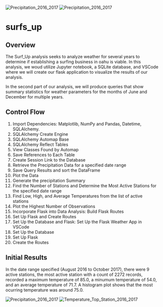 ![Precipitation_2016_2017](https://user-images.githubusercontent.com/67847583/122618903-d556d500-d054-11eb-8c19-62b1b1c4f020.png)
![Precipitation_2016_2017](https://user-images.githubusercontent.com/67847583/122618910-d8ea5c00-d054-11eb-8465-d867e17ce897.png)
# surfs_up
## Overview
The Surf_Up analysis seeks to analyze weather for several years to determine if establishing a surfing business in oahu is viable. In this analysis, we woud utilize Jupyter notebook, a SQLite database, and VSCode where we will create our flask application to visualize the results of our analysis.

In the second part of our analysis, we will produce queries that show summary statistics for weather parameters for the months of June and December for multiple years.

## Control Flow
1. Import Dependencies: Matplotlib, NumPy and Pandas, Datetime, SQLAlchemy.
2. SQLAlchemy Create Engine
3. SQLAlchemy Automap Base
4. SQLAlchemy Reflect Tables
5. View Classes Found by Automap
6. Save References to Each Table
7. Create Session Link to the Database
8. Retrieve the Precipitation Data for a specified date range
9. Save Query Results and sort the DataFrame
10. Plot the Data
11. Generate the precipitation Summary
12. Find the Number of Stations and Determine the Most Active Stations for the specified date range
13. Find Low, High, and Average Temperatures from the list of active stations
14. Plot the Highest Number of Observations
15. Incorporate Flask into Data Analysis: Build Flask Routes
16. Set Up Flask and Create Routes
17. Set Up the Database and Flask: Set Up the Flask Weather App in VSCode
18. Set Up the Database
19. Set Up Flask
20. Create the Routes

## Initial Results
In the date range specified (August 2016 to October 2017), there were 9 active stations, the most active station with a count of 2272 records, recorded a maximum temperature of 85.0, a minumum temperature of 54.0, and an average temperature of 71.7. A histogram plot shows that the most ocurring temperature was around 75.0. 


![Precipitation_2016_2017](https://user-images.githubusercontent.com/67847583/122618924-df78d380-d054-11eb-81d6-ba1f11fa983e.png)
![Temperature_Top_Station_2016_2017](https://user-images.githubusercontent.com/67847583/122618928-e273c400-d054-11eb-8287-3ecd836b3908.png)






